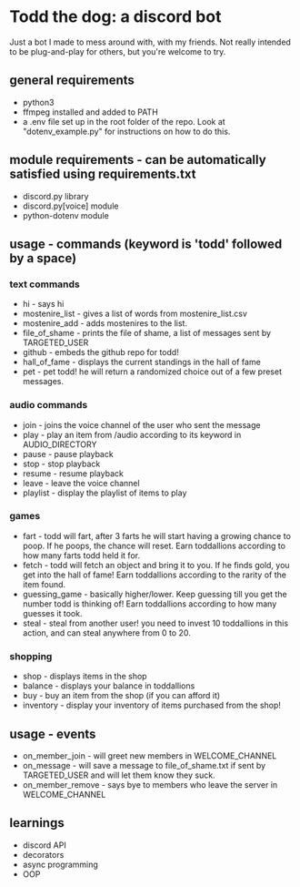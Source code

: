 # Todd the dog: a discord bot
Just a bot I made to mess around with, with my friends. Not really intended to be plug-and-play for others, but you're welcome to try.

## general requirements
- python3
- ffmpeg installed and added to PATH
- a .env file set up in the root folder of the repo. Look at "dotenv_example.py" for instructions on how to do this.

## module requirements - can be automatically satisfied using requirements.txt
- discord.py library 
- discord.py[voice] module
- python-dotenv module

## usage - commands (keyword is 'todd' followed by a space)
### text commands
- hi - says hi
- mostenire_list - gives a list of words from mostenire_list.csv
- mostenire_add - adds mostenires to the list.
- file_of_shame - prints the file of shame, a list of messages sent by TARGETED_USER
- github - embeds the github repo for todd!
- hall_of_fame - displays the current standings in the hall of fame
- pet - pet todd! he will return a randomized choice out of a few preset messages.

### audio commands
- join - joins the voice channel of the user who sent the message
- play - play an item from /audio according to its keyword in AUDIO_DIRECTORY
- pause - pause playback
- stop - stop playback
- resume - resume playback
- leave - leave the voice channel
- playlist - display the playlist of items to play

### games
 - fart - todd will fart, after 3 farts he will start having a growing chance to poop. If he poops, the chance will reset. Earn toddallions according to how many farts todd held it for.
 - fetch - todd will fetch an object and bring it to you. If he finds gold, you get into the hall of fame! Earn toddallions according to the rarity of the item found.
 - guessing_game - basically higher/lower. Keep guessing till you get the number todd is thinking of! Earn toddallions according to how many guesses it took.
 - steal - steal from another user! you need to invest 10 toddallions in this action, and can steal anywhere from 0 to 20.

 ### shopping
 - shop - displays items in the shop
 - balance - displays your balance in toddallions
 - buy - buy an item from the shop (if you can afford it)
 - inventory - display your inventory of items purchased from the shop!

## usage - events
- on_member_join - will greet new members in WELCOME_CHANNEL
- on_message - will save a message to file_of_shame.txt if sent by TARGETED_USER and will let them know they suck.
- on_member_remove - says bye to members who leave the server in WELCOME_CHANNEL

## learnings
- discord API
- decorators
- async programming
- OOP